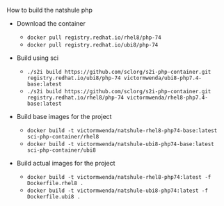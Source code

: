How to build the natshule php

- Download the container
  - `docker pull registry.redhat.io/rhel8/php-74`
  - `docker pull registry.redhat.io/ubi8/php-74`

- Build using sci
  - `./s2i build https://github.com/sclorg/s2i-php-container.git registry.redhat.io/ubi8/php-74 victormwenda/ubi8-php7.4-base:latest`
  - `./s2i build https://github.com/sclorg/s2i-php-container.git registry.redhat.io/rhel8/php-74 victormwenda/rhel8-php7.4-base:latest`

- Build base images for the project
    - `docker build -t victormwenda/natshule-rhel8-php74-base:latest sci-php-container/rhel8`
    - `docker build -t victormwenda/natshule-ubi8-php74-base:latest sci-php-container/ubi8`

- Build actual images for the project
    - `docker build -t victormwenda/natshule-rhel8-php74:latest -f Dockerfile.rhel8 .`
    - `docker build -t victormwenda/natshule-ubi8-php74:latest -f Dockerfile.ubi8 .`

